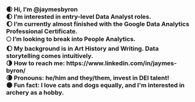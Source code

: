 <h3> 🌒 Hi, I’m @jaymesbyron <br />
🌓 I’m interested in entry-level Data Analyst roles. <br />
🌔 I’m currently almost finished with the Google Data Analytics Professional Certificate. <br />
🌕 I’m looking to break into People Analytics. <br />
🌔 My background is in Art History and Writing. Data storytelling comes intuitively. <br />
🌗 How to reach me: https://www.linkedin.com/in/jaymes-byron/ <br />
🌘 Pronouns: he/him and they/them, invest in DEI talent! <br />
🌑 Fun fact: I love cats and dogs equally, and I'm interested in archery as a hobby. <br />
</h3> 
